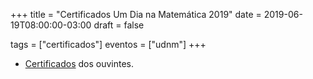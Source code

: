 +++
title = "Certificados Um Dia na Matemática 2019"
date = 2019-06-19T08:00:00-03:00
draft = false

tags = ["certificados"]
eventos = ["udnm"]
+++

- [Certificados](/arquivos/2019/undm/udnm_ouvintes_2019.pdf) dos ouvintes.
